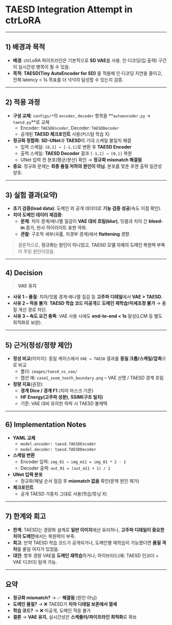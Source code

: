 # TAESD Integration Attempt in ctrLoRA 

---

## 1) 배경과 목적
- **배경**: ctrLoRA 파이프라인은 기본적으로 **SD VAE**를 사용. 인·디코딩(입·출력) 구간이 실시간성 병목이 될 수 있음.
- **목적**: **TAESD(Tiny AutoEncoder for SD)** 를 적용해 인·디코딩 지연을 줄이고, 전체 latency < 1s 목표를 더 넉넉히 달성할 수 있는지 검증.

---

## 2) 적용 과정
- **구성 교체**: `configs/*`의 `encoder`, `decoder` 항목을 **`autoencoder.py` → `taesd.py`**로 교체  
  - Encoder: `TAESDEncoder`, Decoder: `TAESDDecoder`  
  - 공개된 **TAESD 체크포인트** 사용(커스텀 학습 X)
- **정규화 정합화**: **SD-UNet**과 **TAESD**의 기대 스케일 불일치 해결
  - 입력 스케일: `[0,1] → [-1,1]`로 변환 후 **TAESD Encoder**  
  - 출력 스케일: **TAESD Decoder** 결과 `[-1,1] → [0,1]` 복원  
  - UNet 입력 전 분포(평균/분산) 확인 → **정규화 mismatch 해결됨**
- **중요**: 정규화 문제는 **최종 품질 저하의 원인이 아님**. 분포를 맞춘 후엔 출력 일관성 양호.

---

## 3) 실험 결과(요약)
- **초기 검증(load data)**: 도메인 외 공개 데이터로 **기능 검증 성공**(속도 이점 확인).
- **치아 도메인 데이터 재검증**:  
  - **문제**: 치아 경계/에나멜 질감이 **VAE 대비 흐림(blur)**, 잇몸과 치아 간 **bleed-in** 증가, 반사 하이라이트 표현 약화.  
  - **관찰**: 구조적 세부(곡률, 치경부 경계)에서 **flattening** 경향.

> 결론적으로, **정규화는 원인이 아니었고**, **TAESD 모델 자체의 도메인 복원력 부족**이 주된 원인이었음.

---

## 4) Decision
> **VAE 유지**  
- **사유 1 – 품질**: 치아/잇몸 경계·에나멜 질감 등 **고주파 디테일**에서 **VAE > TAESD**.  
- **사유 2 – 적응 불가**: **TAESD 학습 코드 미공개**로 **도메인 재학습/미세조정 불가** → 품질 개선 경로 차단.  
- **사유 3 – 속도 요건 충족**: VAE 사용 시에도 **end-to-end < 1s** 달성(LCM 등 별도 최적화로 보완).

---

## 5) 근거(정성/정량 제안)
- **정성 비교**(이미지): 동일 케이스에서 `VAE ↔ TAESD` 결과를 **동일 크롭/스케일/압축**으로 비교  
  - 폴더: `images/taesd_vs_vae/`
  - 캡션 예: `case1_zoom_tooth_boundary.png` – VAE 선명 / TAESD 경계 흐림
- **정량 지표**(권장):  
  - **경계 Dice / 경계 F1** (치아 마스크 기준)  
  - **HF Energy(고주파 성분)**, **SSIM(구조 일치)**  
  - 기준: VAE 대비 유의한 하락 시 TAESD 불채택

---

## 6) Implementation Notes
- **YAML 교체**  
  - `model.encoder: taesd.TAESDEncoder`  
  - `model.decoder: taesd.TAESDDecoder`
- **스케일 변환**  
  - Encoder 입력: `img_01 → img_m11 = img_01 * 2 - 1`  
  - Decoder 출력: `out_01 = (out_m11 + 1) / 2`  
- **UNet 입력 분포**  
  - 정규화/채널 순서 점검 후 **mismatch 없음** 확인(문제 원인 제거)  
- **체크포인트**  
  - 공개 TAESD 가중치 그대로 사용(학습/튜닝 X)

---

## 7) 한계와 회고
- **한계**: TAESD는 경량화 설계로 **일반 이미지**에선 유리하나, **고주파 디테일이 중요한 치아 도메인**에서는 복원력이 부족.  
- **회고**: 만약 TAESD 학습 코드가 공개되거나, 도메인별 재학습이 가능했다면 **품질 격차**를 줄일 여지가 있었음.  
- **대안**: 향후 경량 VAE를 **도메인 재학습**하거나, 하이브리드(예: TAESD 인코더 + VAE 디코더) 탐색 가능.

---

## 요약
- **정규화 mismatch?** → ✅ **해결됨** (원인 아님)  
- **도메인 품질?** → ❌ TAESD가 **치아 디테일 보존에서 열세**  
- **학습 코드?** → ❌ 미공개, 도메인 적응 불가  
- **결론** → **VAE 유지**, 실시간성은 **스케줄러/파이프라인 최적화**로 확보

